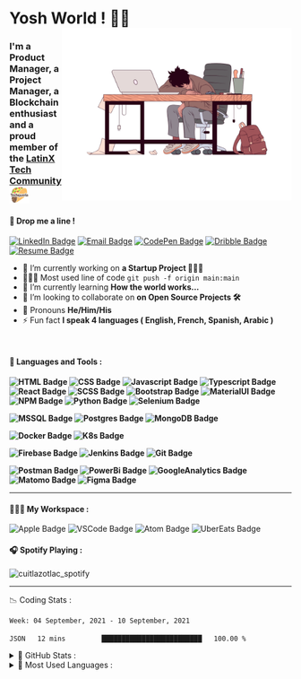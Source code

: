 <h1 align="left"> Yosh World ! 🤙🏽
 <br/>
 <img align="right" width="410px "alt="img" src="https://github.com/cuitlazotlac/cuitlazotlac/blob/main/eastwood-come-back-later.png" />
<h3 align="left">I'm a Product Manager, a Project Manager, a Blockchain enthusiast and a proud member of the <a href="https://techqueria.org/" target="_blank"> LatinX Tech Community <img width="35px "alt="img" src="https://github.com/cuitlazotlac/cuitlazotlac/blob/main/logo-techqueria.png" /></a></h3>


<h4> 📮 Drop me a line ! </h4>

[![LinkedIn Badge](https://img.shields.io/badge/LinkedIn-0077B5?style=for-the-badge&logo=linkedin&logoColor=white)](https://www.behance.net/cuitlazotlac) 
[![Email Badge](https://img.shields.io/badge/Mail-D14836?style=for-the-badge&logo=gmail&logoColor=white)](mailto:heyhayssem@gmail.com)
[![CodePen Badge](https://img.shields.io/badge/Codepen-000000?style=for-the-badge&logo=codepen&logoColor=white)](https://codepen.io/cuitlazotlac)
[![Dribble Badge](https://img.shields.io/badge/Dribbble-EA4C89?style=for-the-badge&logo=Dribbble&logoColor=white)](https://dribbble.com/cuitlazotlac)
[![Resume Badge](https://img.shields.io/badge/My%20Resume-000000?style=for-the-badge&logo=LibreOffice&logoColor=white)](https://drive.google.com/file/d/1Z0zqMC5xDg1HdfIf0s4JkHuWwi1SWOaa/view?usp=sharing)

- 🔭 I’m currently working on **a Startup Project 👷🏾‍♂️**
- 👨🏽‍💻 Most used line of code `git push -f origin main:main`
- 🌱 I’m currently learning **How the world works...**
- 👯 I’m looking to collaborate on **on Open Source Projects 🛠**
- 💬 Pronouns **He/Him/His**
- ⚡ Fun fact **I speak 4 languages ( English, French, Spanish, Arabic )**


<br />

<h4> 🦥 Languages and Tools :<h4> 

![HTML Badge](https://img.shields.io/badge/HTML5-E34F26?style=for-the-badge&logo=html5&logoColor=white)
![CSS Badge](https://img.shields.io/badge/CSS3-1572B6?style=for-the-badge&logo=css3&logoColor=white)
![Javascript Badge](https://img.shields.io/badge/JavaScript-F7DF1E?style=for-the-badge&logo=javascript&logoColor=black)
![Typescript Badge](https://img.shields.io/badge/TypeScript-007ACC?style=for-the-badge&logo=typescript&logoColor=white)
![React Badge](https://img.shields.io/badge/React-20232A?style=for-the-badge&logo=react&logoColor=61DAFB)
![SCSS Badge](https://img.shields.io/badge/Sass-CC6699?style=for-the-badge&logo=sass&logoColor=white)
![Bootstrap Badge](https://img.shields.io/badge/Bootstrap-563D7C?style=for-the-badge&logo=bootstrap&logoColor=white)
![MaterialUI Badge](https://img.shields.io/badge/Material--UI-0081CB?style=for-the-badge&logo=material-ui&logoColor=white)
![NPM Badge](https://img.shields.io/badge/npm-CB3837?style=for-the-badge&logo=npm&logoColor=white)
![Python Badge](https://img.shields.io/badge/Python-14354C?style=for-the-badge&logo=python&logoColor=white)
![Selenium Badge](https://img.shields.io/badge/Selenium-43B02A?style=for-the-badge&logo=Selenium&logoColor=white)

![MSSQL Badge](https://img.shields.io/badge/Microsoft%20SQL%20Sever-CC2927?style=for-the-badge&logo=microsoft%20sql%20server&logoColor=white)
![Postgres Badge](https://img.shields.io/badge/PostgreSQL-316192?style=for-the-badge&logo=postgresql&logoColor=white)
![MongoDB Badge](https://img.shields.io/badge/MongoDB-4EA94B?style=for-the-badge&logo=mongodb&logoColor=white)


![Docker Badge](https://img.shields.io/badge/Docker-2CA5E0?style=for-the-badge&logo=docker&logoColor=white)
![K8s Badge](https://img.shields.io/badge/kubernetes-326ce5.svg?&style=for-the-badge&logo=kubernetes&logoColor=white)
<!-- ![Azure Badge](https://img.shields.io/badge/microsoft%20azure-0089D6?style=for-the-badge&logo=microsoft-azure&logoColor=white) -->
![Firebase Badge](https://img.shields.io/badge/firebase-ffca28?style=for-the-badge&logo=firebase&logoColor=black)
![Jenkins Badge](https://img.shields.io/badge/Jenkins-D24939?style=for-the-badge&logo=Jenkins&logoColor=white)
![Git Badge](https://img.shields.io/badge/Git-F05032?style=for-the-badge&logo=git&logoColor=white)

![Postman Badge](https://img.shields.io/badge/Postman-FF6C37?style=for-the-badge&logo=Postman&logoColor=white)
![PowerBi Badge](https://img.shields.io/badge/Power%20Bi-F2C811?style=for-the-badge&logo=Power%20BI&logoColor=white)
![GoogleAnalytics Badge](https://img.shields.io/badge/Google%20Analytics-E37400?style=for-the-badge&logo=google%20analytics&logoColor=white)
![Matomo Badge](https://img.shields.io/badge/Matomo-3152A0?style=for-the-badge&logo=Matomo&logoColor=white)
![Figma Badge](https://img.shields.io/badge/Figma-F24E1E?style=for-the-badge&logo=figma&logoColor=white)
<!-- ![AdobeAi Badge](https://img.shields.io/badge/Adobe%20Illustrator-FF9A00?style=for-the-badge&logo=adobe%20illustrator&logoColor=white) -->
<!-- ![InVision Badge](https://img.shields.io/badge/InVision-FF3366?style=for-the-badge&logo=InVision&logoColor=white) -->


---
<h4> 💁🏽‍♂️  My Workspace :</h4>

![Apple Badge](https://img.shields.io/badge/Apple-MacBook_Pro_2019-999999?style=for-the-badge&logo=apple&logoColor=white)
![VSCode Badge](https://img.shields.io/badge/Visual_Studio_Code-0078D4?style=for-the-badge&logo=visual%20studio%20code&logoColor=white)
![Atom Badge](https://img.shields.io/badge/Atom-66595C?style=for-the-badge&logo=Atom&logoColor=white)
![UberEats Badge](https://img.shields.io/badge/Uber_Eats-5FB709?style=for-the-badge&logo=uber-eats&logoColor=white)

<h4> 🎧  Spotify Playing : </h4>
<img src="https://novatorem-cuitlazotlac.vercel.app/api/spotify" alt="cuitlazotlac_spotify" width="350"></img>

---

📉 Coding Stats :
<!--START_SECTION:waka-->
```text
Week: 04 September, 2021 - 10 September, 2021

JSON   12 mins         █████████████████████████   100.00 % 
```
<!--END_SECTION:waka-->


<details>
<summary> 🦉 GitHub Stats : </summary>
  <img alt="GitHub Stats" src="https://github-readme-stats-cuitlazotlac.vercel.app/api?username=cuitlazotlac&show_icons=true&theme=tokyonight&hide_border=true" />
</details>
<details>
<summary> 👾 Most Used Languages : </summary>
<img alt="Top Languages" src="https://github-readme-stats-cuitlazotlac.vercel.app/api/top-langs/?username=cuitlazotlac&show_icons=true&theme=tokyonight&hide_border=true" />
</details>
